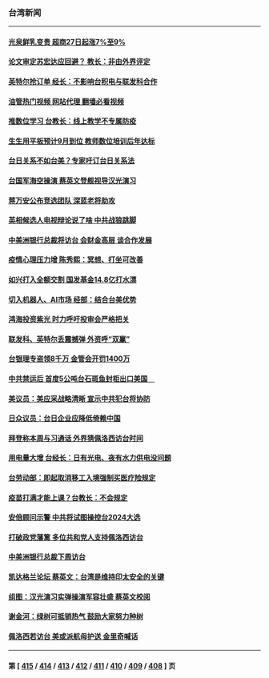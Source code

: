 ### 台湾新闻
---
#### [光泉鲜乳变贵 超商27日起涨7%至9%](../../pages/ncid1349361/n13789488.md?07270445) 
#### [论文审定苏宏达应回避？ 教长：非由外界评定](../../pages/ncid1349361/n13789456.md?07270445) 
#### [英特尔抢订单 经长：不影响台积电与联发科合作](../../pages/ncid1349361/n13789453.md?07270445) 
#### [油管热门视频 网站代理 翻墙必看视频](http://209.222.30.114:81/youtube.html?07270445)
#### [推数位学习 台教长：线上教学不专属防疫](../../pages/ncid1349361/n13789491.md?07270445) 
#### [生生用平板预计9月到位 教师数位培训后年达标](../../pages/ncid1349361/n13789466.md?07270445) 
#### [台日关系不如台美？专家吁订台日关系法](../../pages/ncid1349361/n13789465.md?07270445) 
#### [台国军海空操演 蔡英文登舰视导汉光演习](../../pages/ncid1349361/n13789460.md?07270445) 
#### [蒋万安公布竞选团队 深蓝老将助攻](../../pages/ncid1349361/n13789458.md?07270445) 
#### [英相候选人电视辩论说了啥 中共战狼跳脚](../../pages/ncid1349361/n13789383.md?07270445) 
#### [中美洲银行总裁将访台 会财金高层 谈合作发展](../../pages/ncid1349361/n13789402.md?07270445) 
#### [疫情心理压力增 陈秀熙：冥想、打坐可改善](../../pages/ncid1349361/n13789440.md?07270445) 
#### [如兴打入全额交割 国发基金14.8亿打水漂](../../pages/ncid1349361/n13789437.md?07270445) 
#### [切入机器人、AI市场 经部：结合台美优势](../../pages/ncid1349361/n13789394.md?07270445) 
#### [鸿海投资紫光 时力呼吁投审会严格把关](../../pages/ncid1349361/n13789397.md?07270445) 
#### [联发科、英特尔丢震撼弹 外资呼“双赢”](../../pages/ncid1349361/n13789395.md?07270445) 
#### [台银理专盗领8千万 金管会开罚1400万](../../pages/ncid1349361/n13789360.md?07270445) 
#### [中共禁运后 首度5公吨台石斑鱼封柜出口美国　](../../pages/ncid1349361/n13789367.md?07270445) 
#### [美议员：美应采战略清晰 宣示中共犯台将协防](../../pages/ncid1349361/n13789322.md?07270445) 
#### [日众议员：台日企业应降低倚赖中国](../../pages/ncid1349361/n13789317.md?07270445) 
#### [拜登称本周与习通话 外界猜佩洛西访台时间](../../pages/ncid1349361/n13789326.md?07270445) 
#### [用电量大增 台经长：日有光电、夜有水力供电没问题](../../pages/ncid1349361/n13789362.md?07270445) 
#### [台劳动部：即起取消移工入境强制买医疗险规定](../../pages/ncid1349361/n13789364.md?07270445) 
#### [疫苗打满才能上课？台教长：不会规定](../../pages/ncid1349361/n13789361.md?07270445) 
#### [安倍顾问示警 中共将试图操控台2024大选](../../pages/ncid1349361/n13789356.md?07270445) 
#### [打破政党藩篱 多位共和党人支持佩洛西访台](../../pages/ncid1349361/n13789227.md?07270445) 
#### [中美洲银行总裁下周访台](../../pages/ncid1349361/n13789068.md?07270445) 
#### [凯达格兰论坛 蔡英文：台湾是维持印太安全的关键](../../pages/ncid1349361/n13789064.md?07270445) 
#### [组图：汉光演习实弹操演军容壮盛 蔡英文校阅](../../pages/ncid1349361/n13789151.md?07270445) 
#### [谢金河：绿树可抵销热气 鼓励大家努力种树](../../pages/ncid1349361/n13789080.md?07270445) 
#### [佩洛西若访台 美或派航母护送 金里奇喊话](../../pages/ncid1349361/n13788861.md?07270445) 

---
#### 第 [ [415](./415.md?07270445) / [414](./414.md?07270445) / [413](./413.md?07270445) / [412](./412.md?07270445) / [411](./411.md?07270445) / [410](./410.md?07270445) / [409](./409.md?07270445) / [408](./408.md?07270445) ] 页
